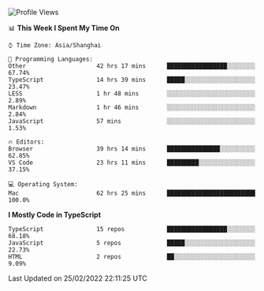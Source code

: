 <!--START_SECTION:waka-->
![Profile Views](http://img.shields.io/badge/Profile%20Views-0-blue)

📊 **This Week I Spent My Time On** 

```text
⌚︎ Time Zone: Asia/Shanghai

💬 Programming Languages: 
Other                    42 hrs 17 mins      █████████████████░░░░░░░░   67.74% 
TypeScript               14 hrs 39 mins      █████░░░░░░░░░░░░░░░░░░░░   23.47% 
LESS                     1 hr 48 mins        ░░░░░░░░░░░░░░░░░░░░░░░░░   2.89% 
Markdown                 1 hr 46 mins        ░░░░░░░░░░░░░░░░░░░░░░░░░   2.84% 
JavaScript               57 mins             ░░░░░░░░░░░░░░░░░░░░░░░░░   1.53%

🔥 Editors: 
Browser                  39 hrs 14 mins      ███████████████░░░░░░░░░░   62.85% 
VS Code                  23 hrs 11 mins      █████████░░░░░░░░░░░░░░░░   37.15%

💻 Operating System: 
Mac                      62 hrs 25 mins      █████████████████████████   100.0%

```

**I Mostly Code in TypeScript** 

```text
TypeScript               15 repos            █████████████████░░░░░░░░   68.18% 
JavaScript               5 repos             █████░░░░░░░░░░░░░░░░░░░░   22.73% 
HTML                     2 repos             ██░░░░░░░░░░░░░░░░░░░░░░░   9.09%

```



 Last Updated on 25/02/2022 22:11:25 UTC
<!--END_SECTION:waka-->
